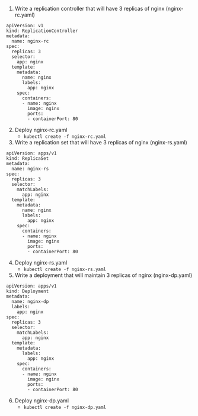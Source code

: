 1. Write a replication controller that will have 3 replicas of nginx (nginx-rc.yaml)
```
apiVersion: v1
kind: ReplicationController
metadata:
  name: nginx-rc
spec:
  replicas: 3
  selector:
    app: nginx
  template:
    metadata:
      name: nginx
      labels:
        app: nginx
    spec:
      containers:
      - name: nginx
        image: nginx
        ports:
        - containerPort: 80
```
2. Deploy nginx-rc.yaml
    * `kubectl create -f nginx-rc.yaml`
3. Write a replication set that will have 3 replicas of nginx (nginx-rs.yaml)
```
apiVersion: apps/v1
kind: ReplicaSet
metadata:
  name: nginx-rs
spec:
  replicas: 3
  selector:
    matchLabels:
      app: nginx
  template:
    metadata:
      name: nginx
      labels:
        app: nginx
    spec:
      containers:
      - name: nginx
        image: nginx
        ports:
        - containerPort: 80
```
4. Deploy nginx-rs.yaml
    * `kubectl create -f nginx-rs.yaml`
5. Write a deployment that will maintain 3 replicas of nginx (nginx-dp.yaml)
```
apiVersion: apps/v1
kind: Deployment
metadata:
  name: nginx-dp
  labels:
    app: nginx
spec:
  replicas: 3
  selector:
    matchLabels:
      app: nginx
  template:
    metadata:
      labels:
        app: nginx
    spec:
      containers:
      - name: nginx
        image: nginx
        ports:
        - containerPort: 80
```
6. Deploy nginx-dp.yaml
    * `kubectl create -f nginx-dp.yaml`
